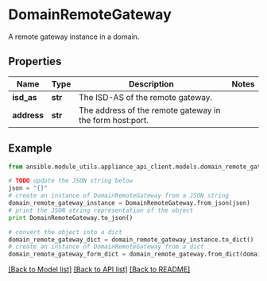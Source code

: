 # DomainRemoteGateway

A remote gateway instance in a domain. 

## Properties

Name | Type | Description | Notes
------------ | ------------- | ------------- | -------------
**isd_as** | **str** | The ISD-AS of the remote gateway.  | 
**address** | **str** | The address of the remote gateway in the form host:port.  | 

## Example

```python
from ansible.module_utils.appliance_api_client.models.domain_remote_gateway import DomainRemoteGateway

# TODO update the JSON string below
json = "{}"
# create an instance of DomainRemoteGateway from a JSON string
domain_remote_gateway_instance = DomainRemoteGateway.from_json(json)
# print the JSON string representation of the object
print DomainRemoteGateway.to_json()

# convert the object into a dict
domain_remote_gateway_dict = domain_remote_gateway_instance.to_dict()
# create an instance of DomainRemoteGateway from a dict
domain_remote_gateway_form_dict = domain_remote_gateway.from_dict(domain_remote_gateway_dict)
```
[[Back to Model list]](../README.md#documentation-for-models) [[Back to API list]](../README.md#documentation-for-api-endpoints) [[Back to README]](../README.md)


